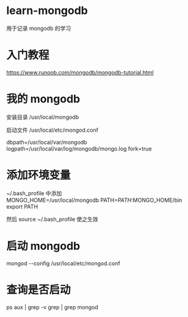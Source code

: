 # learn-mongodb

用于记录 mongodb 的学习

# 入门教程

https://www.runoob.com/mongodb/mongodb-tutorial.html

# 我的 mongodb

安装目录 /usr/local/mongodb

启动文件 /usr/local/etc/mongod.conf

dbpath=/usr/local/var/mongodb
logpath=/usr/local/var/log/mongodb/mongo.log
fork=true

# 添加环境变量

~/.bash_profile 中添加  
MONGO_HOME=/usr/local/mongodb
PATH=$PATH:$MONGO_HOME/bin  
export PATH

然后 source ~/.bash_profile 使之生效

# 启动 mongodb

mongod --config /usr/local/etc/mongod.conf

# 查询是否启动

ps aux | grep -v grep | grep mongod
